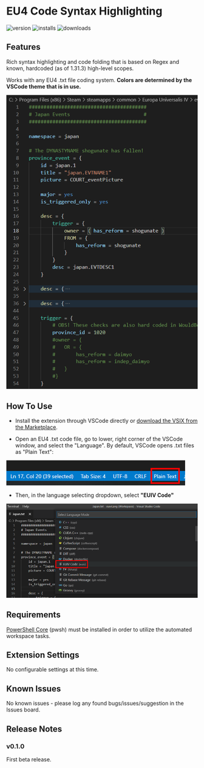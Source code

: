 # EU4 Code Syntax Highlighting

![version](https://img.shields.io/visual-studio-marketplace/v/thepsyev-yevrag35.euiv-code-syntax)
![installs](https://img.shields.io/visual-studio-marketplace/i/thepsyev-yevrag35.euiv-code-syntax)
![downloads](https://img.shields.io/visual-studio-marketplace/d/thepsyev-yevrag35.euiv-code-syntax)

## Features

Rich syntax highlighting and code folding that is based on Regex and known, hardcoded (as of 1.31.3) high-level scopes.

Works with any EU4 .txt file coding system.  __Colors are determined by the VSCode theme that is in use.__

![Dark+ Theme](./.media/Highlighting_Example.png)

## How To Use

* Install the extension through VSCode directly or [download the VSIX from the Marketplace](https://marketplace.visualstudio.com/items?itemName=thepsyev-yevrag35.euiv-code-syntax).

* Open an EU4 .txt code file, go to lower, right corner of the VSCode window, and select the "Language".  By default, VSCode opens .txt files as "Plain Text":

![Select_Language_1](./.media/Select_Language_1.png)

* Then, in the language selecting dropdown, select __"EUIV Code"__

![Select_Language_2](./.media/Select_Language_2.png)

## Requirements

[PowerShell Core](https://github.com/PowerShell/PowerShell/releases/latest) (pwsh) must be installed in order to utilize the automated workspace tasks.

## Extension Settings

No configurable settings at this time.

## Known Issues

No known issues - please log any found bugs/issues/suggestion in the Issues board.

## Release Notes

### __v0.1.0__

First beta release.
